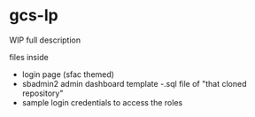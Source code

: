 # gcs-lp

WIP full description

files inside
- login page (sfac themed)
- sbadmin2 admin dashboard template
-.sql file of "that cloned repository"
- sample login credentials to access the roles

